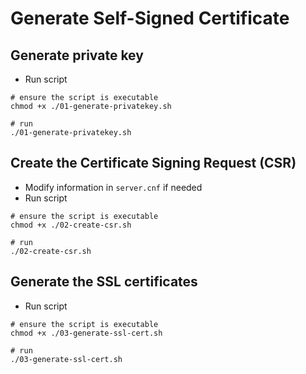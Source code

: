 # Generate Self-Signed Certificate

## Generate private key
- Run script
```
# ensure the script is executable
chmod +x ./01-generate-privatekey.sh

# run
./01-generate-privatekey.sh
```

## Create the Certificate Signing Request (CSR)
- Modify information in `server.cnf` if needed
- Run script
```
# ensure the script is executable
chmod +x ./02-create-csr.sh

# run
./02-create-csr.sh
```

## Generate the SSL certificates
- Run script
```
# ensure the script is executable
chmod +x ./03-generate-ssl-cert.sh

# run
./03-generate-ssl-cert.sh
```